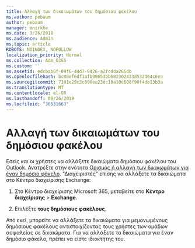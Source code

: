 ```yaml
---
title: Αλλαγή των δικαιωμάτων του δημόσιου φακέλου
ms.author: pebaum
author: pebaum
manager: mnirkhe
ms.date: 3/26/2018
ms.audience: Admin
ms.topic: article
ROBOTS: NOINDEX, NOFOLLOW
localization_priority: Normal
ms.collection: Adm_O365
ms.custom: ''
ms.assetid: edcbab6f-09f6-44d7-9426-a2fcdda265db
ms.openlocfilehash: bc08ef6df1afb98653bb682302433d532d64c6ea
ms.sourcegitcommit: 7101e29c3c890ee23dc10a10d608f90f4de13b3a
ms.translationtype: MT
ms.contentlocale: el-GR
ms.lasthandoff: 08/26/2019
ms.locfileid: "36631663"
---
```

# <a name="changing-public-folder-permissions"></a>Αλλαγή των δικαιωμάτων του δημόσιου φακέλου

Εσείς και οι χρήστες να αλλάξετε δικαιώματα δημόσιου φακέλου του Outlook. Ανατρέξτε στην ενότητα [Ορισμός ή αλλαγή των δικαιωμάτων για έναν δημόσιο φάκελο](https://support.office.com/article/set-or-change-permissions-for-a-public-folder-b2e0440c-7873-48ec-9ff2-b1a20b723005). "Διαχειριστές" επίσης να αλλάξετε τα δικαιώματα στο Κέντρο διαχείρισης Exchange:
  
1.  Στο Κέντρο διαχείρισης Microsoft 365, μεταβείτε στο **Κέντρο διαχείρισης** \> **Exchange**.
    
2. Επιλέξτε **τους δημόσιους φακέλους**.
    
Από εκεί, μπορείτε να αλλάξετε τα δικαιώματα για μεμονωμένους δημόσιους φακέλους αντιστοιχίζοντας τους χρήστες των ομάδων ασφαλείας σε δικαιώματα. Για να αλλάξετε τα δικαιώματα για έναν δημόσιο φάκελο, πρέπει να είστε ιδιοκτήτης του.
  

